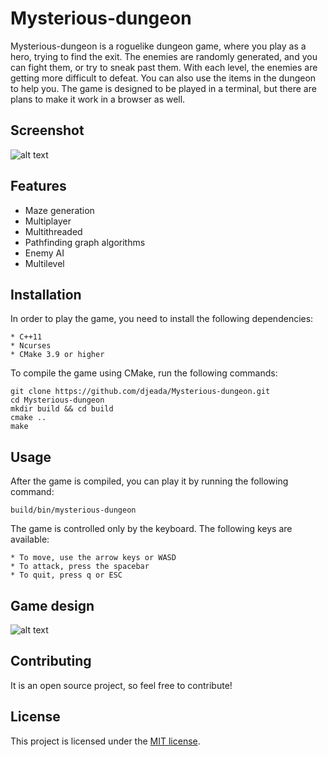 # Mysterious-dungeon

Mysterious-dungeon is a roguelike dungeon game, where you play as a hero, trying to find the exit. The enemies are randomly generated, and you can fight them, or try to sneak past them. With each level, the enemies are getting more difficult to defeat. You can also use the items in the dungeon to help you. The game is designed to be played in a terminal, but there are plans to make it work in a browser as well.

## Screenshot

![alt text](https://github.com/djeada/Mysterious-dungeon/blob/master/resources/new_screenshot.png)

## Features

* Maze generation
* Multiplayer
* Multithreaded 
* Pathfinding graph algorithms
* Enemy AI
* Multilevel

## Installation

In order to play the game, you need to install the following dependencies:

    * C++11
    * Ncurses
    * CMake 3.9 or higher
    
To compile the game using CMake, run the following commands:

    git clone https://github.com/djeada/Mysterious-dungeon.git
    cd Mysterious-dungeon
    mkdir build && cd build
    cmake ..
    make

## Usage

After the game is compiled, you can play it by running the following command:

    build/bin/mysterious-dungeon

The game is controlled only by the keyboard. The following keys are available:

    * To move, use the arrow keys or WASD
    * To attack, press the spacebar 
    * To quit, press q or ESC

## Game design

![alt text](https://github.com/djeada/Mysterious-dungeon/blob/master/resources/game_design.jpg)

## Contributing
It is an open source project, so feel free to contribute!

## License
This project is licensed under the <a href="https://github.com/djeada/Mysterious-dungeon/blob/master/LICENSE">MIT license</a>.
